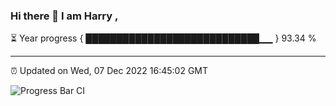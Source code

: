 ### Hi there 👋 I am Harry , 

⏳ Year progress { ████████████████████████████▁▁ } 93.34 %

---

⏰ Updated on Wed, 07 Dec 2022 16:45:02 GMT

![Progress Bar CI](https://github.com/duykhang68/duykhang68/workflows/Progress%20Bar%20CI/badge.svg)
